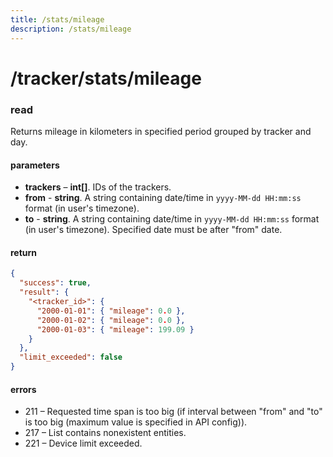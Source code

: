 ```yaml
---
title: /stats/mileage
description: /stats/mileage
---
```


# /tracker/stats/mileage

### read
Returns mileage in kilometers in specified period grouped by tracker and day.

#### parameters
*   **trackers** – **int[]**. IDs of the trackers.
*   **from** - **string**. A string containing date/time in `yyyy-MM-dd HH:mm:ss` format (in user's timezone).
*   **to** - **string**. A string containing date/time in `yyyy-MM-dd HH:mm:ss` format (in user's timezone). Specified date must be after "from" date.

#### return
```json
{
  "success": true,
  "result": {
    "<tracker_id>": {
      "2000-01-01": { "mileage": 0.0 },
      "2000-01-02": { "mileage": 0.0 },
      "2000-01-03": { "mileage": 199.09 }
    }
  },
  "limit_exceeded": false
}
```

#### errors
*   211 – Requested time span is too big (if interval between "from" and "to" is too big (maximum value is specified in API config)).
*   217 – List contains nonexistent entities.
*   221 – Device limit exceeded.
